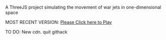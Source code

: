 A ThreeJS project simulating the movement of war jets in one-dimensional space

MOST RECENT VERSION: [Please Click here to Play](https://rawcdn.githack.com/alperenbutun/free-time-project/aded6c9/index.html)

TO DO: New cdn. quit githack
